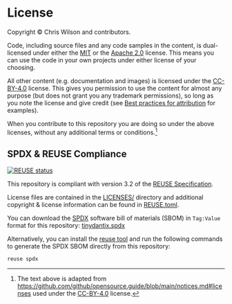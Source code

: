 # License

Copyright © Chris Wilson and contributors.

Code, including source files and any code samples in the content, is dual-licensed under either the [MIT](https://opensource.org/license/mit/) or the [Apache 2.0](https://www.apache.org/licenses/LICENSE-2.0) license. This means you can use the code in your own projects under either license of your choosing.

All other content (e.g. documentation and images) is licensed under the [CC-BY-4.0](https://creativecommons.org/licenses/by/4.0/) license. This gives you permission to use the content for almost any purpose (but does not grant you any trademark permissions), so long as you note the license and give credit (see [Best practices for attribution](https://wiki.creativecommons.org/wiki/Best_practices_for_attribution) for examples).

When you contribute to this repository you are doing so under the above licenses, without any additional terms or conditions.[^1]

## SPDX & REUSE Compliance

[![REUSE status](https://api.reuse.software/badge/github.com/tinydantic/tinydantic)](https://api.reuse.software/info/github.com/tinydantic/tinydantic)

This repository is compliant with version 3.2 of the [REUSE Specification](https://reuse.software/spec/).

License files are contained in the [LICENSES/](https://github.com/tinydantic/tinydantic/tree/main/LICENSES) directory and additional copyright & license information can be found in [REUSE.toml](https://github.com/tinydantic/tinydantic/blob/main/REUSE.toml).

You can download the [SPDX](https://spdx.dev) software bill of materials (SBOM) in `Tag:Value` format for this repository: [tinydantix.spdx](https://api.reuse.software/sbom/github.com/tinydantic/tinydantic.spdx)

Alternatively, you can install the [reuse tool](https://github.com/fsfe/reuse-tool) and run the following commands to generate the SPDX SBOM directly from this repository:

```sh
reuse spdx
```

[^1]: The text above is adapted from <https://github.com/github/opensource.guide/blob/main/notices.md#licenses> used under the [CC-BY-4.0](https://creativecommons.org/licenses/by/4.0/) license.
